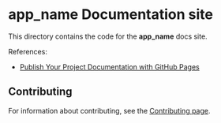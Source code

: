 # **__app_name__** Documentation site

This directory contains the code for the **__app_name__** docs site.

References:
* [Publish Your Project Documentation with GitHub Pages](https://github.blog/2016-08-22-publish-your-project-documentation-with-github-pages/)

## Contributing

For information about contributing, see the [Contributing page](https://github.com/__author__/__app_slug__/blob/master/CONTRIBUTING.md).
